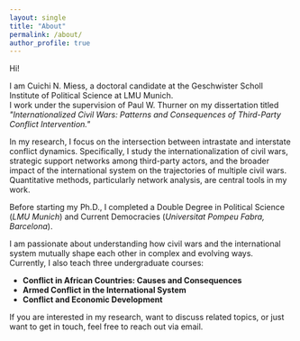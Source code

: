 ```yaml
---
layout: single
title: "About"
permalink: /about/
author_profile: true
---
```


Hi!

I am Cuichi N. Miess, a doctoral candidate at the Geschwister Scholl Institute of Political Science at LMU Munich.  
I work under the supervision of Paul W. Thurner on my dissertation titled *"Internationalized Civil Wars: Patterns and Consequences of Third-Party Conflict Intervention."*

In my research, I focus on the intersection between intrastate and interstate conflict dynamics. Specifically, I study the internationalization of civil wars, strategic support networks among third-party actors, and the broader impact of the international system on the trajectories of multiple civil wars.  
Quantitative methods, particularly network analysis, are central tools in my work.

Before starting my Ph.D., I completed a Double Degree in Political Science (*LMU Munich*) and Current Democracies (*Universitat Pompeu Fabra, Barcelona*).

I am passionate about understanding how civil wars and the international system mutually shape each other in complex and evolving ways.  
Currently, I also teach three undergraduate courses:
- **Conflict in African Countries: Causes and Consequences**
- **Armed Conflict in the International System**
- **Conflict and Economic Development**

If you are interested in my research, want to discuss related topics, or just want to get in touch, feel free to reach out via email.
